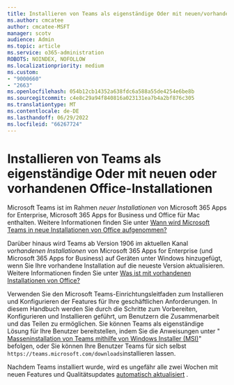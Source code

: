 ```yaml
---
title: Installieren von Teams als eigenständige Oder mit neuen/vorhandenen Office-Installationen
ms.author: cmcatee
author: cmcatee-MSFT
manager: scotv
audience: Admin
ms.topic: article
ms.service: o365-administration
ROBOTS: NOINDEX, NOFOLLOW
ms.localizationpriority: medium
ms.custom:
- "9000660"
- "2663"
ms.openlocfilehash: 054b12cb14352a638fdc6a588a55de4254e6be8b
ms.sourcegitcommit: c4e8c29a94f840816a023131ea7b4a2bf876c305
ms.translationtype: MT
ms.contentlocale: de-DE
ms.lasthandoff: 06/29/2022
ms.locfileid: "66267724"
---
```

# <a name="installing-teams-as-standalone-or-with-new-or-existing-office-installations"></a>Installieren von Teams als eigenständige Oder mit neuen oder vorhandenen Office-Installationen

Microsoft Teams ist im Rahmen *neuer Installationen* von Microsoft 365 Apps for Enterprise, Microsoft 365 Apps for Business und Office für Mac enthalten. Weitere Informationen finden Sie unter [Wann wird Microsoft Teams in neue Installationen von Office aufgenommen?](https://docs.microsoft.com/deployoffice/teams-install#when-will-microsoft-teams-start-being-included-with-new-installations-of-microsoft-365-apps)

Darüber hinaus wird Teams ab Version 1906 im aktuellen Kanal *vorhandenen Installationen* von Microsoft 365 Apps for Enterprise (und Microsoft 365 Apps for Business) auf Geräten unter Windows hinzugefügt, wenn Sie Ihre vorhandene Installation auf die neueste Version aktualisieren. Weitere Informationen finden Sie unter [Was ist mit vorhandenen Installationen von Office?](https://docs.microsoft.com/deployoffice/teams-install#what-about-existing-installations-of-microsoft-365-apps)

Verwenden Sie den Microsoft Teams-Einrichtungsleitfaden zum Installieren und Konfigurieren der Features für Ihre geschäftlichen Anforderungen. In diesem Handbuch werden Sie durch die Schritte zum Vorbereiten, Konfigurieren und Installieren geführt, um Benutzern die Zusammenarbeit und das Teilen zu ermöglichen. Sie können Teams als eigenständige Lösung für Ihre Benutzer bereitstellen, indem Sie die Anweisungen unter " [Masseninstallation von Teams mithilfe von Windows Installer (MSI)](https://docs.microsoft.com/MicrosoftTeams/msi-deployment)" befolgen, oder Sie können Ihre Benutzer Teams für sich selbst `https://teams.microsoft.com/downloads`installieren lassen.

Nachdem Teams installiert wurde, wird es ungefähr alle zwei Wochen mit neuen Features und Qualitätsupdates [automatisch aktualisiert](https://docs.microsoft.com/deployoffice/teams-install#feature-and-quality-updates-for-microsoft-teams) . 

